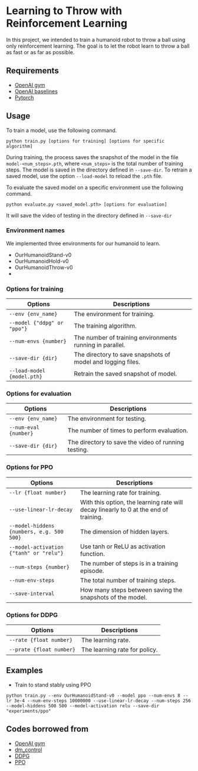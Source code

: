 # Learning to Throw with Reinforcement Learning
In this project, we intended to train a humanoid robot to throw a ball using only reinforcement learning. The goal is to let the robot learn to throw a ball as fast or as far as possible.

## Requirements
* [OpenAI gym](https://github.com/openai/gym)
* [OpenAI baselines](https://github.com/openai/baselines)
* [Pytorch](https://pytorch.org/)

## Usage
To train a model, use the following command.
```
python train.py [options for training] [options for specific algorithm]
```
During training, the process saves the snapshot of the model in the file `model-<num_steps>.pth`, where `<num_steps>` is the total number of training steps.  The model is saved in the directory defined in `--save-dir`. To retrain a saved model, use the option `--load-model` to reload the `.pth` file.


To evaluate the saved model on a specific environment use the following command.
```
python evaluate.py <saved_model.pth> [options for evaluation]
```
It will save the video of testing in the directory defined in `--save-dir`

### Environment names
We implemented three environments for our humanoid to learn.

* OurHumanoidStand-v0
* OurHumanoidHold-v0
* OurHumanoidThrow-v0
* 
### Options for training
|Options | Descriptions |
|---|---|
|`--env {env_name}`| The environment for training.|
|`--model {"ddpg" or "ppo"}`| The training algorithm.|
|`--num-envs {number}`| The number of training environments running in parallel.|
|`--save-dir {dir}` | The directory to save snapshots of model and logging files.|
|`--load-model {model.pth}`| Retrain the saved snapshot of model.|

### Options for evaluation
|Options | Descriptions |
|---|---|
|`--env {env_name}`| The environment for testing.|
|`--num-eval {number}`| The number of times to perform evaluation.|
|`--save-dir {dir}` | The directory to save the video of running testing.|

### Options for PPO
|Options | Descriptions |
|---|---|
|`--lr {float number}`| The learning rate for training.|
|`--use-linear-lr-decay`| With this option, the learning rate will decay linearly to 0 at the end of training.|
|`--model-hiddens {numbers, e.g. 500 500}`| The dimension of hidden layers.|
|`--model-activation {"tanh" or "relu"}` | Use tanh or ReLU as activation function.|
|`--num-steps {number}`| The number of steps is in a training episode.|
|`--num-env-steps`|The total number of training steps.|
|`--save-interval`| How many steps between saving the snapshots of the model.|

### Options for DDPG
|Options| Descriptions|
|---|---|
|`--rate {float number}`| The learning rate.|
|`--prate {float number}`| The learning rate for policy.|

## Examples
* Train to stand stably using PPO
```
python train.py --env OurHumanoidStand-v0 --model ppo --num-envs 8 --lr 3e-4 --num-env-steps 10000000 --use-linear-lr-decay --num-steps 256 --model-hiddens 500 500 --model-activation relu --save-dir "experiments/ppo"
```


## Codes borrowed from
* [OpenAI gym](https://github.com/openai/gym)
* [dm_control](https://github.com/deepmind/dm_control)
* [DDPG](https://github.com/ghliu/pytorch-ddpg)
* [PPO](https://github.com/ikostrikov/pytorch-a2c-ppo-acktr-gail)
